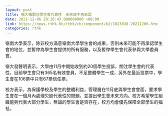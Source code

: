 ```yaml
---
layout: post
title: 嶺大稱關注學生會代表性　未來或不再承認
date: 2021-12-06 20:16:43.000000000 +08:00
link: https://news.rthk.hk/rthk/ch/component/k2/1623038-20211206.htm
categories: rthk
---
```


嶺南大學表示，除非校方滿意嶺南大學學生會的成果，否則未來可能不再承認學生會的地位，並暫停為學生會提供的所有服務，以及暫停學生會代表參與大學委員會。

嶺大發聲明表示，大學由11月中開始收到約20個學生投訴，關注學生會的代表性，目前學生會只有365名有效會員，不足整體學生一成，另外在最近投票中，學生會在106票中只有67票信任票。

校方表示，為保護學校及學生的整體利益，管理層在11月底與學生會會面，要求學生會在一個月內處理欠缺代表性的問題，並提出學生會未來方向。校方希望學生組織能夠代表大部分學生，無論的學生會是否存在，校方均會優先保障全部學生的福祉。
